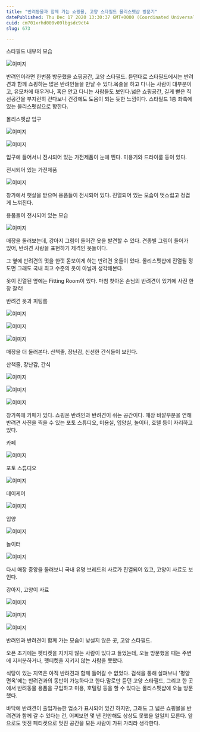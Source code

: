 ```yaml
---
title: "반려동물과 함께 가는 쇼핑몰, 고양 스타필드 몰리스펫샵 방문기"
datePublished: Thu Dec 17 2020 13:30:37 GMT+0000 (Coordinated Universal Time)
cuid: cm701xrhd000v09lbgsdc9ct4
slug: 673

---
```



스타필드 내부의 모습

![이미지](https://cdn.hashnode.com/res/hashnode/image/upload/v1739252307656/225c7371-5d30-4a56-8c9e-5db6461b08c7.jpeg)

반려인이라면 한번쯤 방문했을 쇼핑공간, 고양 스타필드. 듣던대로 스타필드에서는 반려견과 함께 쇼핑하는 많은 반려인들을 만날 수 있다.목줄을 하고 다니는 사람이 대부분이고, 유모차에 태우거나, 혹은 안고 다니는 사람들도 보인다.넓은 쇼핑공간, 길게 뻗은 직선공간을 부지런히 걷다보니 건강에도 도움이 되는 듯한 느낌이다. 스타필드 1층 좌측에 있는 몰리스펫샵으로 향한다.

몰리스펫샵 입구

![이미지](https://cdn.hashnode.com/res/hashnode/image/upload/v1739252309636/1cecce71-9576-43b7-b21d-deadf31f8136.jpeg)

![이미지](https://cdn.hashnode.com/res/hashnode/image/upload/v1739252311528/3baf8aae-0f40-4816-86da-4df63f84522b.jpeg)

입구에 들어서니 전시되어 있는 가전제품이 눈에 띈다. 미용기와 드라이룸 등이 있다.

전시되어 있는 가전제품

![이미지](https://cdn.hashnode.com/res/hashnode/image/upload/v1739252313048/8a176a52-c77e-4839-9bb1-2b54e5771bfc.jpeg)

창가에서 햇살을 받으며 용품들이 전시되어 있다. 진열되어 있는 모습이 멋스럽고 정겹게 느껴진다.

용품들이 전시되어 있는 모습

![이미지](https://cdn.hashnode.com/res/hashnode/image/upload/v1739252314703/62a8e101-8230-47d8-a608-256ae4db127a.jpeg)

매장을 둘러보는데, 강아지 그림이 들어간 옷을 발견할 수 있다. 견종별 그림이 들어가 있어, 반려견 사랑을 표현하기 제격인 옷들이다.

그 옆에 반려견의 멋을 한껏 돋보이게 하는 반려견 옷들이 있다. 몰리스펫샵에 진열될 정도면 그래도 국내 최고 수준의 옷이 아닐까 생각해본다.

옷이 진열된 옆에는 Fitting Room이 있다. 마침 찾아온 손님의 반려견이 있기에 사진 한 장 찰칵!

반려견 옷과 피팅룸

![이미지](https://cdn.hashnode.com/res/hashnode/image/upload/v1739252316519/93797dd0-3965-4542-89c3-afb4c28a2215.jpeg)

![이미지](https://cdn.hashnode.com/res/hashnode/image/upload/v1739252318334/ea09b573-b378-4ee9-9c5d-0259f0b54641.jpeg)

![이미지](https://cdn.hashnode.com/res/hashnode/image/upload/v1739252320218/8681fcf1-add1-4018-a846-ea8672980b6e.jpeg)

매장을 더 둘러본다. 산책줄, 장난감, 신선한 간식들이 보인다.

산책줄, 장난감, 간식

![이미지](https://cdn.hashnode.com/res/hashnode/image/upload/v1739252321911/eec82c02-1894-4385-9383-f961a3ade01f.jpeg)

![이미지](https://cdn.hashnode.com/res/hashnode/image/upload/v1739252323831/36c1623b-0095-42a2-bfe2-0088e1a4097b.jpeg)

![이미지](https://cdn.hashnode.com/res/hashnode/image/upload/v1739252326077/2b329646-e68b-40ff-bdd1-b8c364ca7e83.jpeg)

창가쪽에 카페가 있다. 쇼핑온 반려인과 반려견이 쉬는 공간이다. 매장 바깥부분을 연해 반려견 사진을 찍을 수 있는 포토 스튜디오, 미용실, 입양실, 놀이터, 호텔 등이 자리하고 있다.

카페

![이미지](https://cdn.hashnode.com/res/hashnode/image/upload/v1739252327724/ddb302ac-d323-4f18-bfeb-ba3f5fa6f528.jpeg)

포토 스튜디오

![이미지](https://cdn.hashnode.com/res/hashnode/image/upload/v1739252329287/8dc12ba3-7e0f-4d16-8f37-770e2e89ec19.jpeg)

데이케어

![이미지](https://cdn.hashnode.com/res/hashnode/image/upload/v1739252330950/4bcbf794-bd72-42c8-9a51-45208434123f.jpeg)

입양

![이미지](https://cdn.hashnode.com/res/hashnode/image/upload/v1739252332798/ab9d6062-c80f-4657-a43d-df4533d1d971.jpeg)

놀이터

![이미지](https://cdn.hashnode.com/res/hashnode/image/upload/v1739252334452/3b9b5944-b6bb-410b-a846-bb44387b2b60.jpeg)

다시 매장 중앙을 둘러보니 국내 유명 브레드의 사료가 진열되어 있고, 고양이 사료도 보인다.

강아지, 고양이 사료

![이미지](https://cdn.hashnode.com/res/hashnode/image/upload/v1739252336358/307ccb24-86ad-4d46-b7dc-6d05b212513b.jpeg)

![이미지](https://cdn.hashnode.com/res/hashnode/image/upload/v1739252338334/d9d28650-c341-4c3b-ac54-f54b0bc22e5f.jpeg)

![이미지](https://cdn.hashnode.com/res/hashnode/image/upload/v1739252339906/36774df8-0ea9-4e5e-af69-3a15d3a7a81e.jpeg)

반려인과 반려견이 함께 가는 모습이 낯설지 않은 곳, 고양 스타필드.

오픈 초기에는 펫티켓을 지키지 않는 사람이 있다고 들었는데, 오늘 방문했을 때는 주변에 지저분하거나, 펫티켓을 지키지 않는 사람을 못봤다.

식당이 있는 지역은 아직 반려견과 함께 들어갈 수 없었다. 검색을 통해 살펴보니 '평양면옥'에는 반려견과의 동반이 가능하다고 한다.말로만 듣던 고양 스타필드, 그리고 한 곳에서 반려동물 용품을 구입하고 미용, 호텔링 등을 할 수 있다는 몰리스펫샵에 오늘 방문했다.

바닥에 반려견이 출입가능한 업소가 표시되어 있긴 하지만, 그래도 그 넓은 쇼핑몰을 반려견과 함께 갈 수 있다는 건, 어찌보면 몇 년 전만해도 상상도 못했을 일일지 모른다. 앞으로도 멋진 페티켓으로 멋진 공간을 모든 사람이 가뀌 가리라 생각한다.